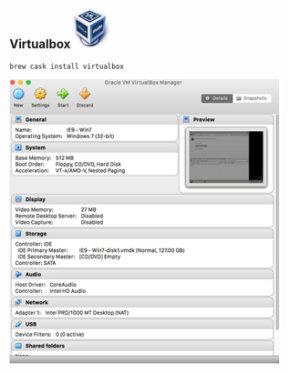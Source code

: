 ## Virtualbox ![](images/virtualbox.png)

```sh
brew cask install virtualbox
``` 

![](images/virtualbox.jpg)
